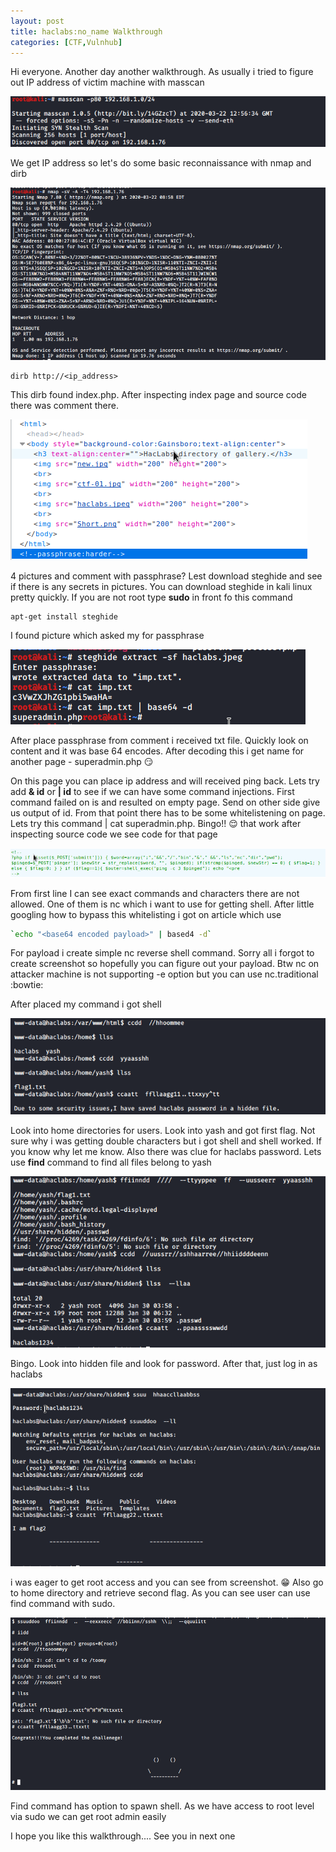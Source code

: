 ```yaml
---
layout: post
title: haclabs:no_name Walkthrough
categories: [CTF,Vulnhub]
---
```


Hi everyone. Another day another walkthrough. As usually i tried to figure out IP address of victim machine with masscan

![](/images/vuln_hl/masscan.png)

We get IP address so let's do some basic reconnaissance with nmap and dirb

![](/images/vuln_hl/nmap_full.png)

```
dirb http://<ip_address>
```

This dirb found index.php. After inspecting index page and source code there was comment there. 

![](/images/vuln_hl/comment.png)

4 pictures and comment with passphrase? Lest download steghide and see if there is any secrets in pictures. You can download steghide in kali linux pretty quickly. If you are not root type **sudo** in front fo this command

```
apt-get install steghide
```

I found picture which asked my for passphrase

![](/images/vuln_hl/stego.png)

After place passphrase from comment i received txt file. Quickly look on content and it was base 64 encodes. After decoding this i get name for another page - superadmin.php :smirk:

On this page you can place ip address and will received ping back. Lets try add **& id** or **| id** to see if we can have some command injections. First command failed on is and resulted on empty page. Send on other side give us output of id. From that point there has to be some whitelistening on page. Lets try this command | cat superadmin.php. Bingo!! :relieved: that work after inspecting source code we see code for that page

![](/images/vuln_hl/injection_comment.png)

From first line I can see exact commands and characters there are not allowed. One of them is nc which i want to use for getting shell. After little googling how to bypass this whitelisting i got on article which use 

```bash
`echo "<base64 encoded payload>" | based4 -d`
```

For payload i create simple nc reverse shell command. Sorry all i forgot to create screenshot so hopefully you can figure out your payload. Btw nc on attacker machine is not supporting -e option but you can use nc.traditional :bowtie:

After placed my command i got shell 

![](/images/vuln_hl/flag1.png)

Look into home directories for users. Look into yash and got first flag. Not sure why i was getting double characters but i got shell and shell worked. If you know why let me know. Also there was clue for haclabs password. Lets use **find** command to find all files belong to yash

![](/images/vuln_hl/haclabs_pass.png)

Bingo. Look into hidden file and look for password. After that, just log in as haclabs

![](/images/vuln_hl/haclabs_user.png) 

i was eager to get root access and you can see from screenshot. :grin: Also go to home directory and retrieve second flag. As you can see user can use find command with sudo. 

![](/images/vuln_hl/root.png)

Find command has option to spawn shell. As we have access to root level via sudo we can get root admin easily

I hope you like this walkthrough.... See you in next one 




